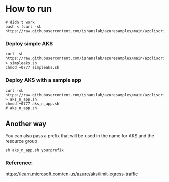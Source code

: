 # How to run  

```
# didn't work
bash < (curl -sL https://raw.githubusercontent.com/ishanslab/azuresamples/main/azcliscripts/simpleaks.sh)

```

### Deploy simple AKS
```
curl -sL https://raw.githubusercontent.com/ishanslab/azuresamples/main/azcliscripts/simpleaks.sh > simpleaks.sh
chmod +0777 simpleaks.sh

```

### Deploy AKS with a sample app  
```
curl -sL https://raw.githubusercontent.com/ishanslab/azuresamples/main/azcliscripts/aks_n_app.sh > aks_n_app.sh
chmod +0777 aks_n_app.sh
# aks_n_app.sh

```

## Another way
You can also pass a prefix that will be used in the name for AKS and the resource group  
```
sh aks_n_app.sh yourprefix
```


### Reference:  
https://learn.microsoft.com/en-us/azure/aks/limit-egress-traffic  
